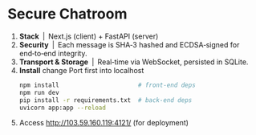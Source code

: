 # Secure Chatroom

1. **Stack** | Next.js (client) + FastAPI (server)
2. **Security** | Each message is SHA‑3 hashed and ECDSA‑signed for end‑to‑end integrity.
3. **Transport & Storage** | Real‑time via WebSocket, persisted in SQLite.
5. **Install**
   change Port first into localhost
   ```bash
   npm install                      # front-end deps
   npm run dev
   pip install -r requirements.txt  # back-end deps
   uvicorn app:app --reload
6. Access http://103.59.160.119:4121/ (for deployment)
